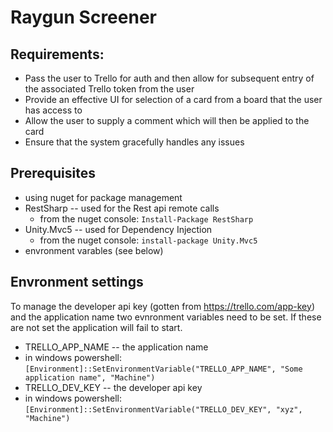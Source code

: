 # Raygun Screener

## Requirements:
* Pass the user to Trello for auth and then allow for subsequent entry of the associated Trello token from the user
* Provide an effective UI for selection of a card from a board that the user has access to
* Allow the user to supply a comment which will then be applied to the card
* Ensure that the system gracefully handles any issues

## Prerequisites
* using nuget for package management
* RestSharp -- used for the Rest api remote calls
  * from the nuget console: `Install-Package RestSharp`
* Unity.Mvc5 -- used for Dependency Injection
  * from the nuget console: `install-package Unity.Mvc5`
* envronment varables (see below)

## Envronment settings
To manage the developer api key (gotten from https://trello.com/app-key) and the application name two evnronment variables need to be set.  If these are not set the application will fail to start.
* TRELLO_APP_NAME -- the application name
 * in windows powershell: `[Environment]::SetEnvironmentVariable("TRELLO_APP_NAME", "Some application name", "Machine")`
* TRELLO_DEV_KEY -- the developer api key
 * in windows powershell: `[Environment]::SetEnvironmentVariable("TRELLO_DEV_KEY", "xyz", "Machine")`
